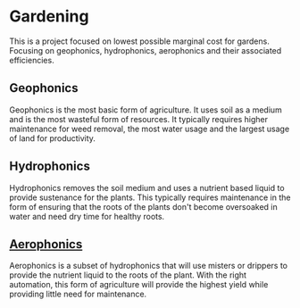 # Gardening

This is a project focused on lowest possible marginal cost for gardens. Focusing on geophonics, hydrophonics, aerophonics and their associated efficiencies. 

## Geophonics

Geophonics is the most basic form of agriculture. It uses soil as a medium and is the most wasteful form of resources. It typically requires higher maintenance for weed removal, the most water usage and the largest usage of land for productivity.

## Hydrophonics

Hydrophonics removes the soil medium and uses a nutrient based liquid to provide sustenance for the plants. This typically requires maintenance in the form of ensuring that the roots of the plants don't become oversoaked in water and need dry time for healthy roots.

## [Aerophonics](https://en.wikipedia.org/wiki/Aeroponics)

Aerophonics is a subset of hydrophonics that will use misters or drippers to provide the nutrient liquid to the roots of the plant. With the right automation, this form of agriculture will provide the highest yield while providing little need for maintenance.
